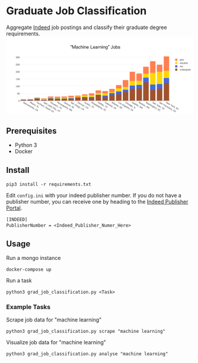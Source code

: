 # Graduate Job Classification
Aggregate [Indeed](http://www.indeed.com) job postings and classify their graduate degree requirements.
![Diagram](readme/diagram.png)
## Prerequisites
- Python 3
- Docker
## Install
```
pip3 install -r requirements.txt
```
Edit ```config.ini``` with your indeed publisher number. If you do not have a publisher number, you can receive one by heading to the [Indeed Publisher Portal](http://www.indeed.com/publisher).
```
[INDEED]
PublisherNumber = <Indeed_Publisher_Numer_Here>
```
## Usage
Run a mongo instance
```
docker-compose up
```
Run a task
```
python3 grad_job_classification.py <Task>
```
### Example Tasks
Scrape job data for "machine learning"
```
python3 grad_job_classification.py scrape "machine learning"
```
Visualize job data for "machine learning"
```
python3 grad_job_classification.py analyse "machine learning"
```
